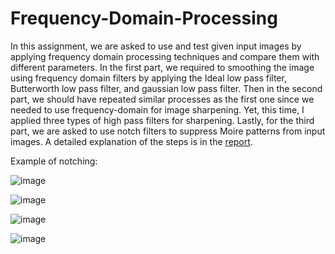 # Frequency-Domain-Processing
In this assignment, we are asked to use and test given input images by applying frequency domain processing techniques and compare them with different parameters. In the first part, we required to smoothing the image using frequency domain filters by applying the Ideal low pass filter, Butterworth low pass filter, and gaussian low pass filter. Then in the second part, we should have repeated similar processes as the first one since we needed to use frequency-domain for image sharpening. Yet, this time, I applied three types of high pass filters for sharpening. Lastly, for the third part, we are asked to use notch filters to suppress Moire patterns from input images. A detailed explanation of the steps is in the [report](https://github.com/Terminou/Frequency-Domain-Processing/blob/master/CMPE362%20HW3%20Report.pdf).

Example of notching:

![image](https://user-images.githubusercontent.com/27548058/70922555-59329a00-2037-11ea-91c4-209001e13750.png)


![image](https://user-images.githubusercontent.com/27548058/70922597-69e31000-2037-11ea-9d66-faa7ae40774a.png)


![image](https://user-images.githubusercontent.com/27548058/70922605-6ea7c400-2037-11ea-9972-325d29d5027c.png)


![image](https://user-images.githubusercontent.com/27548058/70922615-736c7800-2037-11ea-9d5c-b8b01f2817a4.png)

